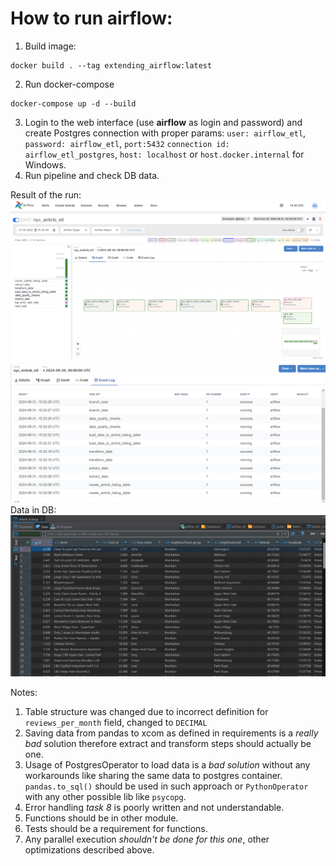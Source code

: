 # How to run airflow:
1. Build image:
```shell
docker build . --tag extending_airflow:latest
```
2. Run docker-compose 
```shell
docker-compose up -d --build
```
3. Login to the web interface (use **airflow** as login and password) and create Postgres connection with proper params:
`user: airflow_etl`, `password: airflow_etl`, `port:5432` `connection id: airflow_etl_postgres`, `host: localhost` or 
`host.docker.internal` for Windows.
4. Run pipeline and check DB data.

Result of the run:
![img.png](img.png)
![img_2.png](img_2.png)
Data in DB:
![img_1.png](img_1.png)

Notes:
1. Table structure was changed due to incorrect definition for `reviews_per_month` field, changed to `DECIMAL`
2. Saving data from pandas to xcom as defined in requirements is a *really bad* solution therefore extract and transform
steps should actually be one.
3. Usage of PostgresOperator to load data is a *bad solution* without any workarounds like sharing the same data to 
postgres container. `pandas.to_sql()` should be used in such approach or `PythonOperator` with any other possible lib
like `psycopg`.
4. Error handling *task 8* is poorly written and not understandable.
5. Functions should be in other module.
6. Tests should be a requirement for functions.
7. Any parallel execution *shouldn't be done for this one*, other optimizations described above.
